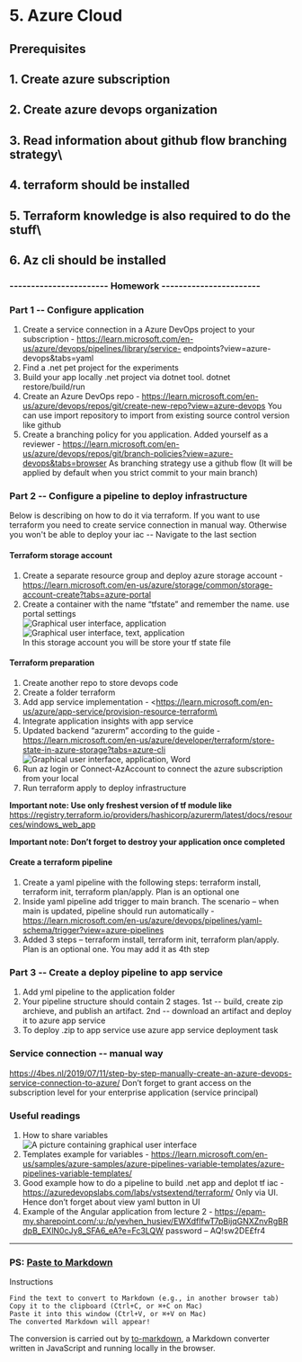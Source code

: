 
# 5. Azure Cloud

## Prerequisites

## 1. Create azure subscription
## 2. Create azure devops organization
## 3. Read information about github flow branching strategy\
## 4. terraform should be installed
## 5. Terraform knowledge is also required to do the stuff\
## 6. Az  cli should  be  installed

### ----------------------- Homework -----------------------

### Part 1 -- Configure application
1. Create a service connection in a Azure DevOps project to your subscription -
https://learn.microsoft.com/en-us/azure/devops/pipelines/library/service-
endpoints?view=azure-devops&tabs=yaml
2. Find a .net pet project for the experiments
3. Build your app locally .net project via dotnet tool. dotnet restore/build/run 
4. Create an Azure DevOps repo -  https://learn.microsoft.com/en-us/azure/devops/repos/git/create-new-repo?view=azure-devops 
You can use import  repository to import from existing source control version like github
5. Create a branching policy for you application. Added yourself as a reviewer - <https://learn.microsoft.com/en-us/azure/devops/repos/git/branch-policies?view=azure-devops&tabs=browser> 
As branching strategy use a github flow (It will be applied by default when you strict commit to your main branch)

### Part 2 -- Configure a pipeline to deploy infrastructure
Below is describing on how to do it via terraform. If you want to use terraform you need to create  service connection in manual way. Otherwise you won't be able to deploy your iac -- Navigate to the  last section

#### Terraform storage account
1. Create a separate resource group and deploy azure storage account - <https://learn.microsoft.com/en-us/azure/storage/common/storage-account-create?tabs=azure-portal>
2. Create a container with the name “tfstate” and remember the name. use portal settings \
![Graphical user interface, application](5_Azure_Cloud.001.png) \
![Graphical user interface, text, application](5_Azure_Cloud.002.png) \
In this storage account you will be store your tf state file

#### Terraform preparation
1. Create another repo to store devops code
2. Create a folder terraform
3. Add app service implementation - <https://learn.microsoft.com/en-us/azure/app-service/provision-resource-terraform\
4. Integrate application insights with app service
5. Updated backend “azurerm” according to the guide - <https://learn.microsoft.com/en-us/azure/developer/terraform/store-state-in-azure-storage?tabs=azure-cli> \
![Graphical user interface, application, Word](5_Azure_Cloud.003.png)
6. Run az login or Connect-AzAccount to connect the azure subscription from your local
7. Run terraform apply to deploy infrastructure

**Important note: Use only freshest version of tf module like** <https://registry.terraform.io/providers/hashicorp/azurerm/latest/docs/resources/windows_web_app>

**Important note: Don’t forget to destroy your application once completed**

#### Create a terraform pipeline
1. Create a yaml pipeline with the following steps: terraform install, terraform init, terraform plan/apply. Plan is an optional one 
2. Inside yaml pipeline add trigger to main branch. The scenario – when main is updated, pipeline should run automatically - <https://learn.microsoft.com/en-us/azure/devops/pipelines/yaml-schema/trigger?view=azure-pipelines>
3. Added 3 steps – terraform install, terraform init, terraform plan/apply. Plan is an optional one. You may add it as 4th step

### Part 3  -- Create a  deploy pipeline to  app service
1. Add yml pipeline to the application folder
2. Your pipeline structure should contain 2 stages. 1st -- build, create zip archieve, and publish an artifact. 2nd -- download an artifact and deploy it to azure app service
3. To deploy .zip to app service use azure app service deployment task

### Service connection -- manual way
<https://4bes.nl/2019/07/11/step-by-step-manually-create-an-azure-devops-service-connection-to-azure/>
Don’t forget to grant access on the subscription level for your enterprise application (service principal)

### Useful readings
1. How to share variables \
![A picture containing graphical user interface](5_Azure_Cloud.004.png)
2. Templates example for variables - <https://learn.microsoft.com/en-us/samples/azure-samples/azure-pipelines-variable-templates/azure-pipelines-variable-templates/>
3. Good example how to do a pipeline to build .net app and deplot tf iac - <https://azuredevopslabs.com/labs/vstsextend/terraform/> Only via UI. Hence don’t forget about view yaml button in UI
4. Example of the Angular application from lecture 2 - <https://epam-my.sharepoint.com/:u:/p/yevhen_husiev/EWXdflfwT7pBijqGNXZnvRgBRdpB_EXlN0cJy8_SFA6_eA?e=Fc3LQW> password – AQ!sw2DE£fr4

---
### PS: [Paste to Markdown](https://euangoddard.github.io/clipboard2markdown/)

Instructions

    Find the text to convert to Markdown (e.g., in another browser tab)
    Copy it to the clipboard (Ctrl+C, or ⌘+C on Mac)
    Paste it into this window (Ctrl+V, or ⌘+V on Mac)
    The converted Markdown will appear!

The conversion is carried out by [to-markdown](https://github.com/domchristie/to-markdown), a Markdown converter written in JavaScript and running locally in the browser.